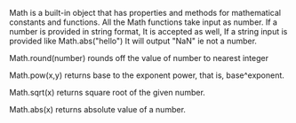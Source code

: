 Math is a built-in object that has properties and methods for mathematical constants and functions.
All the Math functions take input as number. If a number is provided in string format, It is accepted as well,
If a string input is provided like Math.abs("hello") It will output "NaN" ie not a number.

Math.round(number) rounds off the value of number to nearest integer

Math.pow(x,y) returns base to the exponent power, that is, base^exponent.

Math.sqrt(x) returns square root of the given number.

Math.abs(x) returns absolute value of a number.